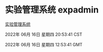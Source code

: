 # 实验管理系统 expadmin
[实验管理系统](http://59.174.8.33:56808/expadmin-782313d2-e1b1-4ea7-932e-3a55e6a1a4d0/)

2022年 06月 16日 星期四 20:53:41 CST

2022年 06月 16日 星期四 12:53:41 GMT
